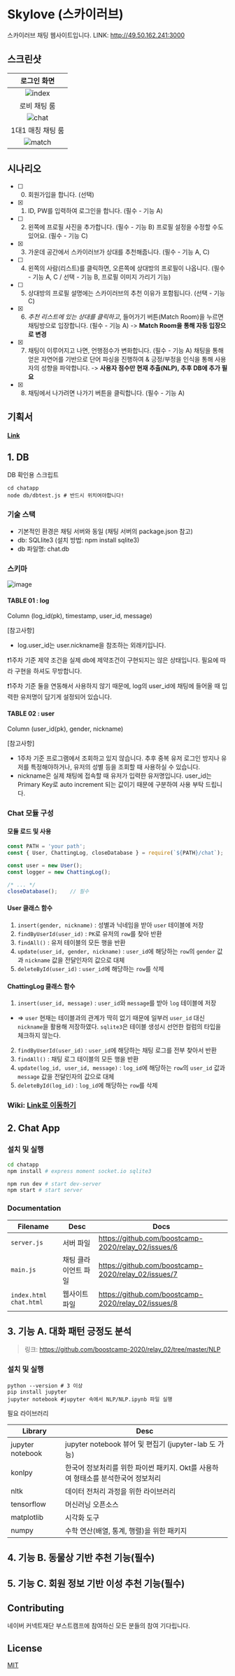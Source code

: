 # Skylove (스카이러브)

스카이러브 채팅 웹사이트입니다. 
LINK: http://49.50.162.241:3000

## 스크린샷

|로그인 화면|
|:--:|
|![index](https://user-images.githubusercontent.com/48251136/89639539-b4780c00-d8e8-11ea-8a19-f71b99cad83b.png)<br>|
|로비 채팅 룸|
|![chat](https://user-images.githubusercontent.com/48251136/89639536-b346df00-d8e8-11ea-8476-b8894b345aec.png)<br>|
|1대1 매칭 채팅 룸|
|![match](https://user-images.githubusercontent.com/48251136/89639540-b510a280-d8e8-11ea-9d2f-2933ca1353e3.png)<br>|


## 시나리오

- [ ] 0. 회원가입을 합니다. (선택)
- [x] 1. ID, PW를 입력하여 로그인을 합니다. (필수 - 기능 A)
- [ ] 2. 왼쪽에 프로필 사진을 추가합니다. (필수 - 기능 B) 프로필 설정을 수정할 수도 있어요. (필수 - 기능 C)
- [x] 3. 가운데 공간에서 스카이러브가 상대를 추천해줍니다. (필수 - 기능 A, C)
- [ ] 4. 왼쪽의 사람(리스트)를 클릭하면, 오른쪽에 상대방의 프로필이 나옵니다. (필수 - 기능 A, C / 선택 - 기능 B, 프로필 이미지 가리기 기능)
- [ ] 5. 상대방의 프로필 설명에는 스카이러브의 추천 이유가 포함됩니다. (선택 - 기능 C)
- [x] 6. *추천 리스트에 있는 상대를 클릭하고*, 들어가기 버튼(Match Room)을 누르면 채팅방으로 입장합니다.  (필수 - 기능 A) -> **Match Room을 통해 자동 입장으로 변경**
- [x] 7. 채팅이 이루어지고 나면, 언행점수가 변화합니다. (필수 - 기능 A) 채팅을 통해 얻은 자연어를 기반으로 단어 파싱을 진행하여 & 긍정/부정을 인식을 통해 사용자의 성향을 파악합니다.  -> **사용자 점수만 현재 추출(NLP), 추후 DB에 추가 필요**
- [x] 8. 채팅에서 나가려면 나가기 버튼을 클릭합니다. (필수 - 기능 A)


## 기획서

#### [Link](https://github.com/boostcamp-2020/relay_02/blob/master/%EA%B8%B0%ED%9A%8D%EC%84%9C.md)

## 1. DB
DB 확인용 스크립트
```
cd chatapp
node db/dbtest.js # 반드시 위치여야합니다!
```

### 기술 스택
- 기본적인 환경은 채팅 서버와 동일 (채팅 서버의 package.json 참고)
- db: SQLIite3 (설치 방법: npm install sqlite3)
- db 파일명: chat.db

### 스키마

![image](https://user-images.githubusercontent.com/43347250/89639209-1ab05f00-d8e8-11ea-9005-5d8628255819.png)

#### TABLE 01 : log
Column (log_id(pk), timestamp, user_id, message)

[참고사항]
- log.user_id는 user.nickname을 참조하는 외래키입니다.

❗️1주차 기준 제약 조건을 실제 db에 제약조건이 구현되지는 않은 상태입니다.
필요에 따라 구현을 하셔도 무방합니다.

❗️1주차 기준 둘을 연동해서 사용하지 않기 때문에, log의 user_id에 채팅에 들어올 때 입력한 유저명이 담기게 설정되어 있습니다.


#### TABLE 02 : user
Column (user_id(pk), gender, nickname)

[참고사항]
- 1주차 기준 프로그램에서 조회하고 있지 않습니다. 추후 중복 유저 로그인 방지나 유저를 특정해야하거나, 유저의 성별 등을 조회할 때 사용하실 수 있습니다. 
- nickname은 실제 채팅에 접속할 때 유저가 입력한 유저명입니다. user_id는 Primary Key로 auto increment 되는 값이기 때문에 구분하여 사용 부탁 드립니다.


### Chat 모듈 구성

#### 모듈 로드 및 사용
```javascript
const PATH = 'your path';
const { User, ChattingLog, closeDatabase } = require(`${PATH}/chat`);

const user = new User();
const logger = new ChattingLog();

/* ... */
closeDatabase();    // 필수
```

#### User 클래스 함수
1. `insert(gender, nickname)` : 성별과 닉네임을 받아 `user` 테이블에 저장
2. `findByUserId(user_id)` : `PK`로 유저의 `row`를 찾아 반환
3. `findAll()` : 유저 테이블의 모든 행을 반환
4. `update(user_id, gender, nickname)` : `user_id`에 해당하는 `row`의 `gender` 값과 `nickname` 값을 전달인자의 값으로 대체
6. `deleteById(user_id)` : `user_id`에 해당하는 `row`를 삭제


#### ChattingLog 클래스 함수
1. `insert(user_id, message)` : `user_id`와 `message`를 받아 `log` 테이블에 저장 
  - => `user` 현재는 테이블과의 관계가 딱히 없기 때문에 일부러 `user_id` 대신 `nickname`을 활용해 저장하였다. `sqlite3`은 테이블 생성시 선언한 컬럼의 타입을 체크하지 않는다.

2. `findByUserId(user_id)` : `user_id`에 해당하는 채팅 로그를 전부 찾아서 반환 
3. `findAll()` : 채팅 로그 테이블의 모든 행을 반환
4. `update(log_id, user_id, message)` : `log_id`에 해당하는 `row`의 `user_id` 값과 `message` 값을 전달인자의 값으로 대체
5. `deleteById(log_id)` : `log_id`에 해당하는 `row`를 삭제

### Wiki: [Link로 이동하기](https://github.com/boostcamp-2020/relay_02/wiki/DB-%EA%B0%80%EC%9D%B4%EB%93%9C)


## 2. Chat App

### 설치 및 실행

```bash
cd chatapp
npm install # express moment socket.io sqlite3

npm run dev # start dev-server
npm start # start server
```

### Documentation

|Filename|Desc|Docs|
|--|--|--|
|`server.js`|서버 파일| https://github.com/boostcamp-2020/relay_02/issues/6|
|`main.js`|채팅 클라이언트 파일|https://github.com/boostcamp-2020/relay_02/issues/7|
|`index.html` `chat.html` | 웹사이트 파일 |https://github.com/boostcamp-2020/relay_02/issues/8|


## 3. 기능 A. 대화 패턴 긍정도 분석
> 링크: https://github.com/boostcamp-2020/relay_02/tree/master/NLP

### 설치 및 실행

```
python --version # 3 이상
pip install jupyter
jupyter notebook #jupyter 속에서 NLP/NLP.ipynb 파일 실행
```

필요 라이브러리

|Library|Desc|
|--|--|
|jupyter notebook| jupyter notebook 뷰어 및 편집기 (jupyter-lab 도 가능)|
|konlpy|한국어 정보처리를 위한 파이썬 패키지. Okt를 사용하여 형태소를 분석한국어 정보처리|
|nltk|데이터 전처리 과정을 위한 라이브러리|
|tensorflow|머신러닝 오픈소스|
|matplotlib|시각화 도구|
|numpy|수학 연산(배열, 통계, 행렬)을 위한 패키지|


## 4. 기능 B. 동물상 기반 추천 기능(필수)



## 5. 기능 C. 회원 정보 기반 이성 추천 기능(필수)



## Contributing
네이버 커넥트재단 부스트캠프에 참여하신 모든 분들의 참여 기다립니다.



## License
[MIT](https://choosealicense.com/licenses/mit/)
